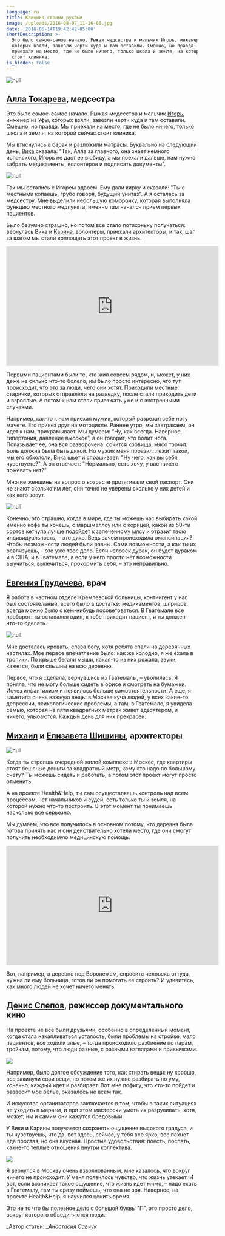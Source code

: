 ```yaml
---
language: ru
title: Клиника своими руками
image: /uploads/2016-08-07_11-16-06.jpg
date: '2018-05-14T19:42:42-05:00'
shortDescription: >-
  Это было самое-самое начало. Рыжая медсестра и мальчик Игорь, инженер из Уфы,
  которых взяли, завезли черти куда и там оставили. Смешно, но правда. Мы
  приехали на место, где не было ничего, только школа и земля, на которой сейчас
  стоит клиника.
is_hidden: false
---
```

![null](/uploads/2016-08-07_11-16-06.jpg)

## [Алла Токарева](https://vk.com/id2064116), медсестра

Это было самое-самое начало. Рыжая медсестра и мальчик [Игорь](https://vk.com/ropepark_tb), инженер из Уфы, которых взяли, завезли черти куда и там оставили. Смешно, но правда. Мы приехали на место, где не было ничего, только школа и земля, на которой сейчас стоит клиника.

Мы втиснулись в барак и разложили матрасы. Буквально на следующий день, [Вика ](https://vk.com/vik.valikova)сказала: "Так, Алла за главного, она знает немного испанского, Игорь не даст ее в обиду, а мы поехали дальше, нам нужно забрать медикаменты, волонтеров и подписать документы".

![null](/uploads/img_2193-fb.jpg)

Так мы остались с Игорем вдвоем. Ему дали кирку и сказали: "Ты с местными копаешь, грубо говоря, будущий унитаз". А я осталась за медсестру. Мне выделили небольшую коморочку, которая выполняла функцию местного медпункта, именно там начался прием первых пациентов.

Было безумно страшно, но потом все стало потихоньку получаться: вернулась Вика и [Карина](https://vk.com/kr.basharova), волонтеры, приехали архитекторы, и так, шаг за шагом мы стали воплощать этот проект в жизнь.

<iframe width="560" height="315" src="https://www.youtube.com/embed/6BNebfBypOs" frameborder="0" allow="autoplay; encrypted-media" allowfullscreen></iframe>

Первыми пациентами были те, кто жил совсем рядом, и, может, у них даже не сильно что-то болело, им было просто интересно, что тут происходит, что это за люди, чего они хотят. Приходили местные старички, которых отправляли на разведку, после стали приходить дети и взрослые. А потом к нам стали приезжать уже и с экстренными случаями.

Например, как-то к нам приехал мужик, который разрезал себе ногу мачете. Его привез друг на мотоцикле. Раннее утро, мы завтракаем, он идет к нам, прихрамывает. Мы думаем: “Ну, как всегда. Наверное, гипертония, давление высокое”, а он говорит, что болит нога. Показывает ее, она вся разворочена: сочится кровища, мясо торчит. Боль должна была быть дикой. Но мужик меня поразил: лежит такой, мы его обкололи, Вика шьет и спрашивает: "Ну чего, как вы себя чувствуете?". А он отвечает: "Нормально, есть хочу, у вас ничего пожевать нет?".

Многие женщины на вопрос о возрасте протягивали свой паспорт. Они не знают сколько им лет, они точно не уверены сколько у них детей и как кого зовут.

![null](/uploads/_aws1167.jpg)

Конечно, это страшно, когда в мире, где ты можешь час выбирать какой именно кофе ты хочешь, с маршмэллоу или с корицей, какой из 50-ти сортов кетчупа лучше подойдет к запеченному мясу и отразит твою индивидуальность, – это дико. Ведь зачем происходила эмансипация? Чтобы возможности людей были равны. Сами возможности, а как ты их реализуешь, – это уже твое дело. Если человек дурак, он будет дураком и в США, и в Гватемале, а если у него просто нет возможности выучиться, вылечиться, прокормить себя, – это неправильно.

## [Евгения Грудачева](https://vk.com/id52152), врач

Я работа в частном отделе Кремлевской больницы, контингент у нас был состоятельный, всего было в достатке: медикаментов, шприцов, всегда можно было с кем-нибудь посоветоваться. В Гватемале все наоборот: ты оставался один, к тебе приходит пациент, и ты должен что-то сделать.

![null](/uploads/_aws8056.jpg)

Мне досталась кровать, слава богу, хотя ребята спали на деревянных настилах. Мое первое впечатление было: как же холодно, я же ехала в тропики. По крыше бегали мыши, какая-то из них рожала, звуки, кажется, были слышны на всю деревню.

Первое, что я сделала, вернувшись из Гватемалы, –  уволилась. Я поняла, что не могу больше сидеть в офисе и смотреть на бумажки. Исчез инфантилизм и появилось больше самостоятельности. А еще, я заметила очень важную вещь: в Москве куча людей, у всех какие-то депрессии, психологические проблемы, а там, в Гватемале, я увидела семью, которая на пяти квадратных метрах живет вдесятером, и ничего, улыбаются. Каждый день для них прекрасен.

## [Михаил](https://vk.com/id2103608) и [Елизавета Шишины](https://vk.com/liz.shishina), архитекторы

![null](/uploads/l35a4611-fb.jpg)

Когда ты строишь очередной жилой комплекс в Москве, где квартиры стоят бешеные деньги за квадратный метр, кому это надо по большому счету? Ты можешь сидеть и работать, а потом этот проект могут просто отменить.

А на проекте Health&Help, ты сам осуществляешь контроль над всем процессом, нет начальников и судей, есть только ты и земля, на которой нужно что-то построить. В этот момент ты понимаешь насколько все серьезно.

Мы думаем, что все получилось в основном потому, что деревня была готова принять нас и они действительно хотели место, где они смогут получить необходимую медицинскую помощь.

<iframe width="560" height="315" src="https://www.youtube.com/embed/H2J5FsWwzFs" frameborder="0" allow="autoplay; encrypted-media" allowfullscreen></iframe>

Вот, например, в деревне под Воронежем, спросите человека оттуда, нужна ли ему больница, готов ли он помогать ее строить? И удивитесь, как много людей не хочет ничего менять.

## [Денис Слепов](https://vk.com/id4158503), режиссер документального кино

На проекте не все были друзьями, особенно в определенный момент, когда стала накапливаться усталость, были проблемы на стройке, мало пациентов, все ходили злые, – тогда происходило разбиение по парам, тройкам, потому, что люди разные, с разными взглядами и привычками.

![](/uploads/l35a3748-fb.jpg)

Например, было долгое обсуждение того, как стирать вещи: ну хорошо, все закинули свои вещи, но потом же их нужно разбирать по уму, конечно, каждый идет и разбирает. Вот мне пофигу, что кто-то пойдет и развесит мое белье, оказалось не всем так.


И искусство организаторов заключается в том, чтобы в таких ситуациях не уходить в маразм, и при этом мастерски уметь их разруливать, хотя, может, им и самим они кажутся бредовыми.

У Вики и Карины получается сохранять ощущение высокого градуса, и ты чувствуешь, что да, вот здесь, сейчас, у тебя все ярко, все пахнет, еда простая, но она вкусная. Простые удовольствия: поесть, поспать, какие-то теплые отношения внутри коллектива.

![](/uploads/0q4a7815.jpg)

Я вернулся в Москву очень взволнованным, мне казалось, что вокруг ничего не происходит. У меня появилось чувство, что жизнь утекает. И вот, если возникает такое ощущение, что жизнь идет мимо, – надо ехать в Гватемалу, там ты сразу поймешь, что она не зря. Наверное, на проекте Health&Help, я научился ценить время.

Это не то что бы полезное дело с большой буквы "П", это просто дело, вокруг которого объединяются люди.

_Автор статьи: _[_Анастасия Савчук_](https://vk.com/id11747153)
